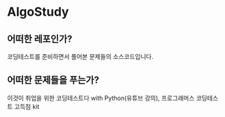 # AlgoStudy

## 어떠한 레포인가?
코딩테스트를 준비하면서 풀어본 문제들의 소스코드입니다.

## 어떠한 문제들을 푸는가?
이것이 취업을 위한 코딩테스트다 with Python(유튜브 강의), 프로그래머스 코딩테스트 고득점 kit
